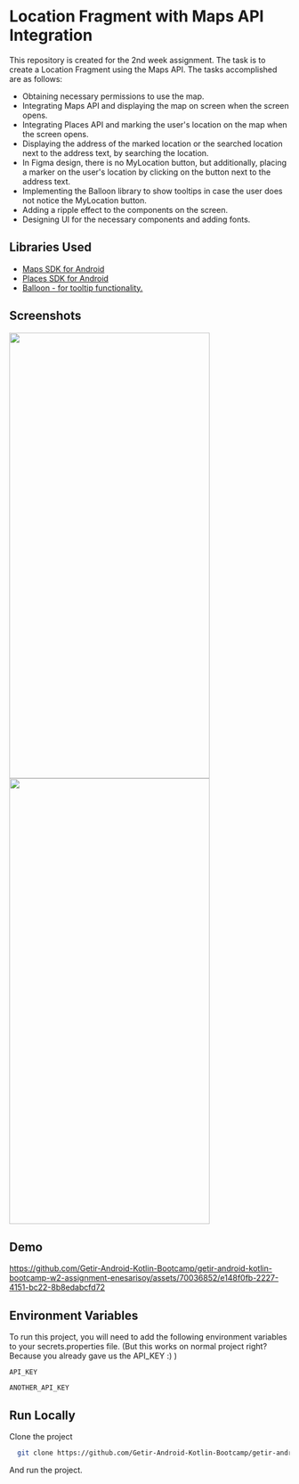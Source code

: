 # Location Fragment with Maps API Integration
This repository is created for the 2nd week assignment. The task is to create a Location Fragment using the Maps API. The tasks accomplished are as follows:

- Obtaining necessary permissions to use the map.
- Integrating Maps API and displaying the map on screen when the screen opens.
- Integrating Places API and marking the user's location on the map when the screen opens.
- Displaying the address of the marked location or the searched location next to the address text, by searching the location.
- In Figma design, there is no MyLocation button, but additionally, placing a marker on the user's location by clicking on the button next to the address text.
- Implementing the Balloon library to show tooltips in case the user does not notice the MyLocation button.
- Adding a ripple effect to the components on the screen.
- Designing UI for the necessary components and adding fonts.

## Libraries Used
- [Maps SDK for Android](https://developers.google.com/maps/documentation/android-sdk/overview)
- [Places SDK for Android](https://developers.google.com/maps/documentation/places/android-sdk/overview)
- [Balloon - for tooltip functionality.](https://github.com/skydoves/Balloon)

## Screenshots

<img src="https://github.com/Getir-Android-Kotlin-Bootcamp/getir-android-kotlin-bootcamp-w2-assignment-enesarisoy/assets/70036852/8627dd46-f737-4c7a-9102-378d1189bda6" width="360" height="800">
<img src="https://github.com/Getir-Android-Kotlin-Bootcamp/getir-android-kotlin-bootcamp-w2-assignment-enesarisoy/assets/70036852/1b40ae4e-93a4-4d08-9753-423de89bb1e0" width="360" height="800">

## Demo


https://github.com/Getir-Android-Kotlin-Bootcamp/getir-android-kotlin-bootcamp-w2-assignment-enesarisoy/assets/70036852/e148f0fb-2227-4151-bc22-8b8edabcfd72


## Environment Variables

To run this project, you will need to add the following environment variables to your secrets.properties file. (But this works on normal project right? Because you already gave us the API_KEY :) )

`API_KEY`

`ANOTHER_API_KEY`

## Run Locally

Clone the project

```bash
  git clone https://github.com/Getir-Android-Kotlin-Bootcamp/getir-android-kotlin-bootcamp-w2-assignment-enesarisoy.git
```
And run the project.
